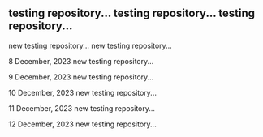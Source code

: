 testing repository...
testing repository...
testing repository...
---------------------
new testing repository...
new testing repository...

8 December, 2023
new testing repository...

9 December, 2023
new testing repository...

10 December, 2023
new testing repository...

11 December, 2023
new testing repository...

12 December, 2023
new testing repository...